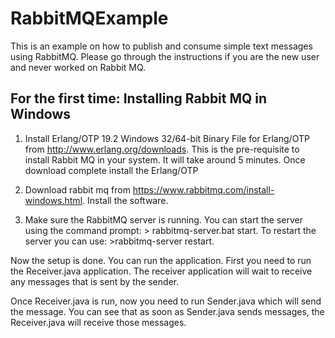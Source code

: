 # RabbitMQExample
This is an example on how to publish and consume simple text messages using RabbitMQ. Please go through the instructions if you are the new user and never worked on Rabbit MQ.

For the first time: Installing Rabbit MQ in Windows
----------------------------------------------------


1) Install Erlang/OTP 19.2 Windows 32/64-bit Binary File for Erlang/OTP from http://www.erlang.org/downloads. This is the pre-requisite to install Rabbit MQ in your system. It will take around 5 minutes. Once download complete install the Erlang/OTP


2) Download rabbit mq from https://www.rabbitmq.com/install-windows.html. Install the software.

3) Make sure the RabbitMQ server is running. You can start the server using the command prompt: > rabbitmq-server.bat start.
To restart the server you can use: >rabbitmq-server restart. 

Now the setup is done. You can run the application. First you need to run the Receiver.java application. The receiver application will wait to receive any messages that is sent by the sender.

Once Receiver.java is run, now you need to run Sender.java which will send the message. You can see that as soon as Sender.java sends messages, the Receiver.java will receive those messages.

